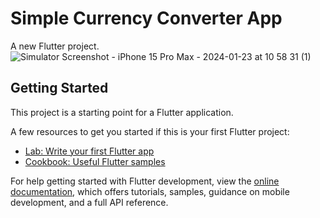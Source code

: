 # Simple Currency Converter App

A new Flutter project.
![Simulator Screenshot - iPhone 15 Pro Max - 2024-01-23 at 10 58 31 (1)](https://github.com/rolcodes/currency_converter_app/assets/132939427/9f6705f3-920d-40aa-bcb4-c90a90270a52)



## Getting Started

This project is a starting point for a Flutter application.

A few resources to get you started if this is your first Flutter project:

- [Lab: Write your first Flutter app](https://docs.flutter.dev/get-started/codelab)
- [Cookbook: Useful Flutter samples](https://docs.flutter.dev/cookbook)

For help getting started with Flutter development, view the
[online documentation](https://docs.flutter.dev/), which offers tutorials,
samples, guidance on mobile development, and a full API reference.
